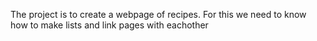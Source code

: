 The project is to create a webpage of recipes.
For this we need to know how to make lists and link pages with eachother